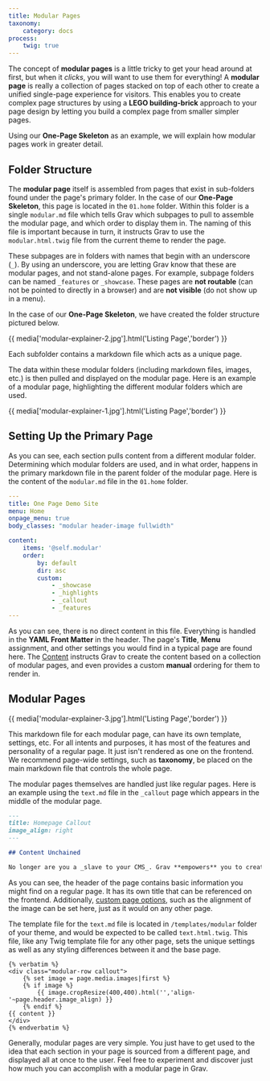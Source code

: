 ```yaml
---
title: Modular Pages
taxonomy:
    category: docs
process:
    twig: true
---
```


The concept of **modular pages** is a little tricky to get your head around at first, but when it _clicks_, you will want to use them for everything!  A **modular page** is really a collection of pages stacked on top of each other to create a unified single-page experience for visitors.  This enables you to create complex page structures by using a **LEGO building-brick** approach to your page design by letting you build a complex page from smaller simpler pages.

Using our **One-Page Skeleton** as an example, we will explain how modular pages work in greater detail.

## Folder Structure

The **modular page** itself is assembled from pages that exist in sub-folders found under the page's primary folder. In the case of our **One-Page Skeleton**, this page is located in the `01.home` folder. Within this folder is a single `modular.md` file which tells Grav which subpages to pull to assemble the modular page, and which order to display them in. The naming of this file is important because in turn, it instructs Grav to use the `modular.html.twig` file from the current theme to render the page.

These subpages are in folders with names that begin with an underscore (`_`). By using an underscore, you are letting Grav know that these are modular pages, and not stand-alone pages. For example, subpage folders can be named `_features` or `_showcase`. These pages are **not routable** (can not be pointed to directly in a browser) and are **not visible** (do not show up in a menu).

In the case of our **One-Page Skeleton**, we have created the folder structure pictured below.

{{ media['modular-explainer-2.jpg'].html('Listing Page','border') }}

Each subfolder contains a markdown file which acts as a unique page.

The data within these modular folders (including markdown files, images, etc.) is then pulled and displayed on the modular page. Here is an example of a modular page, highlighting the different modular folders which are used.

{{ media['modular-explainer-1.jpg'].html('Listing Page','border') }}

Setting Up the Primary Page
-----

As you can see, each section pulls content from a different modular folder. Determining which modular folders are used, and in what order, happens in the primary markdown file in the parent folder of the modular page. Here is the content of the `modular.md` file in the `01.home` folder.

```yaml
---
title: One Page Demo Site
menu: Home
onpage_menu: true
body_classes: "modular header-image fullwidth"

content:
    items: '@self.modular'
    order:
        by: default
        dir: asc
        custom:
            - _showcase
            - _highlights
            - _callout
            - _features
---
```

As you can see, there is no direct content in this file. Everything is handled in the **YAML Front Matter** in the header. The page's **Title**, **Menu** assignment, and other settings you would find in a typical page are found here. The [Content](../../content/headers#ordering-options) instructs Grav to create the content based on a collection of modular pages, and even provides a custom **manual** ordering for them to render in.

## Modular Pages

{{ media['modular-explainer-3.jpg'].html('Listing Page','border') }}

This markdown file for each modular page, can have its own template, settings, etc. For all intents and purposes, it has most of the features and personality of a regular page. It just isn't rendered as one on the frontend. We recommend page-wide settings, such as **taxonomy**, be placed on the main markdown file that controls the whole page.

The modular pages themselves are handled just like regular pages. Here is an example using the `text.md` file in the `_callout` page which appears in the middle of the modular page.

```markdown
---
title: Homepage Callout
image_align: right
---

## Content Unchained

No longer are you a _slave to your CMS_. Grav **empowers** you to create anything from a [simple one-page site](#), a [beautiful blog](#), a powerful and feature-rich [product site](#), or pretty much anything you can dream up!
```

As you can see, the header of the page contains basic information you might find on a regular page. It has its own title that can be referenced on the frontend. Additionally, [custom page options](../headers#custom-page-headers), such as the alignment of the image can be set here, just as it would on any other page.

The template file for the `text.md` file is located in `/templates/modular` folder of your theme, and would be expected to be called `text.html.twig`. This file, like any Twig template file for any other page, sets the unique settings as well as any styling differences between it and the base page.

```twig
{% verbatim %}
<div class="modular-row callout">
    {% set image = page.media.images|first %}
    {% if image %}
        {{ image.cropResize(400,400).html('','align-'~page.header.image_align) }}
    {% endif %}
{{ content }}
</div>
{% endverbatim %}
```

Generally, modular pages are very simple. You just have to get used to the idea that each section in your page is sourced from a different page, and displayed all at once to the user. Feel free to experiment and discover just how much you can accomplish with a modular page in Grav.
